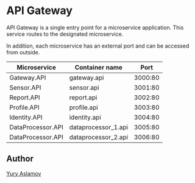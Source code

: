 # API Gateway

API Gateway is a single entry point for a microservice application. This service routes to the designated microservice. 

In addition, each microservice has an external port and can be accessed from outside.

| Microservice         | Container name      | Port    |
|----------------------|---------------------|---------|
| Gateway.API          | gateway.api         | 3000:80 |
| Sensor.API           | sensor.api          | 3001:80 |
| Report.API           | report.api          | 3002:80 |
| Profile.API          | profile.api         | 3003:80 |
| Identity.API         | identity.api        | 3004:80 |
| DataProcessor.API    | dataprocessor_1.api | 3005:80 |
| DataProcessor.API    | dataprocessor_2.api | 3006:80 |

## Author

[Yury Aslamov](https://aslamovyura.github.io/)